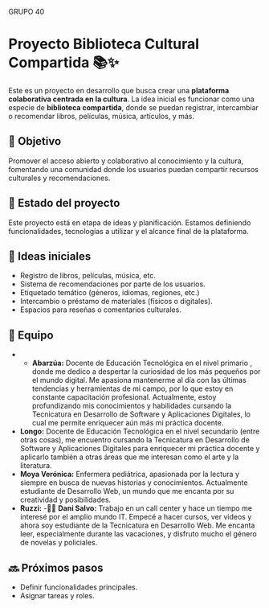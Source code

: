 GRUPO 40

# Proyecto Biblioteca Cultural Compartida 📚✨

Este es un proyecto en desarrollo que busca crear una **plataforma colaborativa centrada en la cultura**. La idea inicial es funcionar como una especie de **biblioteca compartida**, donde se puedan registrar, intercambiar o recomendar libros, películas, música, artículos, y más.

## 🎯 Objetivo

Promover el acceso abierto y colaborativo al conocimiento y la cultura, fomentando una comunidad donde los usuarios puedan compartir recursos culturales y recomendaciones.

## 🚧 Estado del proyecto

Este proyecto está en etapa de ideas y planificación. Estamos definiendo funcionalidades, tecnologías a utilizar y el alcance final de la plataforma.

## 🧠 Ideas iniciales

- Registro de libros, películas, música, etc.
- Sistema de recomendaciones por parte de los usuarios.
- Etiquetado temático (géneros, idiomas, regiones, etc.)
- Intercambio o préstamo de materiales (físicos o digitales).
- Espacios para reseñas o comentarios culturales.

## 👥 Equipo

- - **Abarzúa:** Docente de Educación Tecnológica en el nivel primario , donde me dedico a despertar la curiosidad de los más pequeños por el mundo digital. Me apasiona mantenerme al día con las últimas tendencias y herramientas de mi campo, por lo que estoy en constante capacitación profesional. Actualmente, estoy profundizando mis conocimientos y habilidades cursando la Tecnicatura en Desarrollo de Software y Aplicaciones Digitales, lo cual me permite enriquecer aún más mi práctica docente.
- **Longo:** Docente de Educación Tecnológica en el nivel secundario (entre otras cosas), me encuentro cursando la Tecnicatura en Desarrollo de Software y Aplicaciones Digitales para enriquecer mi práctica docente y aplicarlo también a otras áreas que me interesan como el arte y la literatura.
- **Moya Verónica:** Enfermera pediátrica, apasionada por la lectura y siempre en busca de nuevas historias y conocimientos. Actualmente estudiante de Desarrollo Web, un mundo que me encanta por su creatividad y posibilidades.
- **Ruzzi:**
-👩🏻  **Dani Salvo:** Trabajo en un call center y hace un tiempo me interesé por el amplio mundo IT. Empecé a hacer cursos, ver videos y ahora soy estudiante de la Tecnicatura en Desarrollo Web. Me encanta leer, especialmente durante las vacaciones, y disfruto mucho el género de novelas y policiales. 

## 🔜 Próximos pasos

- Definir funcionalidades principales.
- Asignar tareas y roles.



